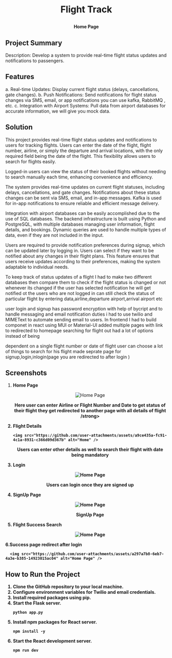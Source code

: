 # <p align="center">Flight Track<p>
   <p align="center">
   <p align="center"><strong>Home Page</strong></p>
   
## Project Summary

Description: Develop a system to provide real-time flight status updates and notifications to
passengers.
## Features

a. Real-time Updates: Display current flight status (delays, cancellations, gate
changes).
b. Push Notifications: Send notifications for flight status changes via SMS, email, or
app notifications you can use kafka, RabbitMQ , etc.
c. Integration with Airport Systems: Pull data from airport databases for accurate
information, we will give you mock data.

## Solution 

This project provides real-time flight status updates and notifications to users for tracking flights. Users can enter the date of the flight, flight number, airline, or simply the departure and arrival locations, with the only required field being the date of the flight. This flexibility allows users to search for flights easily.

Logged-in users can view the status of their booked flights without needing to search manually each time, enhancing convenience and efficiency.

The system provides real-time updates on current flight statuses, including delays, cancellations, and gate changes. Notifications about these status changes can be sent via SMS, email, and in-app messages. Kafka is used for in-app notifications to ensure reliable and efficient message delivery.

Integration with airport databases can be easily accomplished due to the use of SQL databases. The backend infrastructure is built using Python and PostgreSQL, with multiple databases managing user information, flight details, and bookings. Dynamic queries are used to handle multiple types of data, even if they are not included in the input.

Users are required to provide notification preferences during signup, which can be updated later by logging in. Users can select if they want to be notified about any changes in their flight plans. This feature ensures that users receive updates according to their preferences, making the system adaptable to individual needs.

 To keep track of status updates of a flight I had to make two different databases then compare them to check if the flight status is changed or not whenever its changed if the user has selected notification he will get notified ot the users who are not logged in can still check the status of particular flight by entering data,airline,departure airport,arrival airport etc

 user login and signup has password encryption with help of bycript and to handle messaging and email notification duties i had to use twilio and MIMEText to automate sending email to users. In frontend I had to build componet in react using MUI or Material-UI added multiple pages with link to redirected to homepage searching for flight out had a lot of options instead of being 

 dependent on a single flight number or date of flight user can choose a lot of things to search for his flight made seprate page for signup,login,inlogin(page you are redirected to after login )

## Screenshots

1. **Home Page**
  
   <p align="center">
      
      <img src="https://github.com/user-attachments/assets/5454b8cd-2796-4498-a75c-6edaace734e4" alt="Home Page" />

   </p>
   <p align="center"><strong>Here user can enter Airline or Flight Number and Date to get status of their flight they get redirected to another page with all details of flight /strong></p>

2. **Flight Details**
   <p align="center">
  
       <img src="https://github.com/user-attachments/assets/a9ce435a-fc91-4c1a-8931-c366d09d367b" alt="Home" />

   </p>
   <p align="center"><strong>Users can enter other details as well to search their flight with date being mandatory</strong></p>

3. **Login**
   <p align="center">
      <img src="https://github-production-user-asset-6210df.s3.amazonaws.com/41017269/353598031-a9ce435a-fc91-4c1a-8931-c366d09d367b.png?X-Amz-Algorithm=AWS4-HMAC-SHA256&X-Amz-Credential=AKIAVCODYLSA53PQK4ZA%2F20240731%2Fus-east-1%2Fs3%2Faws4_request&X-Amz-Date=20240731T111000Z&X-Amz-Expires=300&X-Amz-Signature=d18a9f8d61d35ce5b599bdad12a58cc18e72c503f2728df999dafa30c4366e96&X-Amz-SignedHeaders=host&actor_id=41017269&key_id=0&repo_id=835879495" alt="Home Page" />

   </p>
   <p align="center"><strong>Users can login once they are signed up </strong></p>

4. **SignUp Page**
   <p align="center">
     
      <img src="https://github.com/user-attachments/assets/1922453f-abcb-4199-a34c-296a1ee65ac7" alt="Home Page" />

   </p>
   <p align="center"><strong>SignUp Page</strong></p>

5. **Flight Success Search**
   <p align= "center">

    <img src="https://github.com/user-attachments/assets/d8090250-3696-4205-91b2-e677753b2135" alt="Home Page" />
      
   </p>
     <p align="center"><strong></strong></p>
6.**Success page redirect after login**
   <p align="center">

      <img src="https://github.com/user-attachments/assets/a297a7b8-6eb7-4a3e-b385-14923015ac04" alt="Home Page" />

   </p>
     <p align="center"><strong></strong></p>




## How to Run the Project

1.  Clone the GitHub repository to your local machine.
2.  Configure environment variables for Twilio and email credentials.
3.  Install required packages using pip.
4.  Start the Flask server.
    ```
    python app.py
    ```
5. Install npm packages for React server.
    ```
    npm install -y
    ```
6. Start the React development server.
    ```
    npm run dev
    ```
